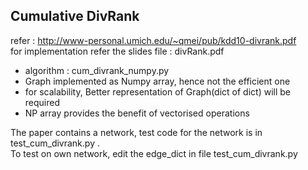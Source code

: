 ## Cumulative DivRank
refer : http://www-personal.umich.edu/~qmei/pub/kdd10-divrank.pdf  
for implementation refer the slides file : divRank.pdf  
* algorithm : cum_divrank_numpy.py 
* Graph implemented as Numpy array, hence not the efficient one
* for scalability, Better representation of Graph(dict of dict) will be required  
* NP array provides the benefit of vectorised operations  

  
The paper contains a network, test code for the network is in test_cum_divrank.py .  
To test on own network, edit the edge_dict in file test_cum_divrank.py

